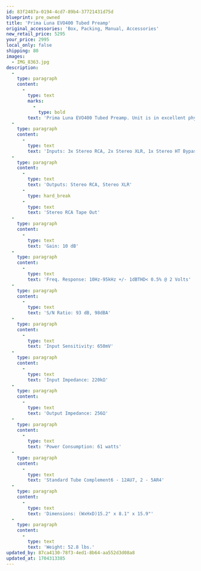 ```yaml
---
id: 83f2487a-0194-4cd7-89b4-37721431d75d
blueprint: pre_owned
title: 'Prima Luna EVO400 Tubed Preamp'
original_accessories: 'Box, Packing, Manual, Accessories'
new_retail_price: 5295
your_price: 2995
local_only: false
shipping: 80
images:
  - IMG_8363.jpg
description:
  -
    type: paragraph
    content:
      -
        type: text
        marks:
          -
            type: bold
        text: 'Prima Luna EVO400 Tubed Preamp. Unit is in excellent physical and functional condition with original box, packing and accessories. Unit sold as new for $5,295.00'
  -
    type: paragraph
    content:
      -
        type: text
        text: 'Inputs: 3x Stereo RCA, 2x Stereo XLR, 1x Stereo HT Bypass'
  -
    type: paragraph
    content:
      -
        type: text
        text: 'Outputs: Stereo RCA, Stereo XLR'
      -
        type: hard_break
      -
        type: text
        text: 'Stereo RCA Tape Out'
  -
    type: paragraph
    content:
      -
        type: text
        text: 'Gain: 10 dB'
  -
    type: paragraph
    content:
      -
        type: text
        text: 'Freq. Response: 10Hz-95kHz +/- 1dBTHD< 0.5% @ 2 Volts'
  -
    type: paragraph
    content:
      -
        type: text
        text: 'S/N Ratio: 93 dB, 98dBA'
  -
    type: paragraph
    content:
      -
        type: text
        text: 'Input Sensitivity: 650mV'
  -
    type: paragraph
    content:
      -
        type: text
        text: 'Input Impedance: 220kΩ'
  -
    type: paragraph
    content:
      -
        type: text
        text: 'Output Impedance: 256Ω'
  -
    type: paragraph
    content:
      -
        type: text
        text: 'Power Consumption: 61 watts'
  -
    type: paragraph
    content:
      -
        type: text
        text: 'Standard Tube Complement6 - 12AU7, 2 - 5AR4'
  -
    type: paragraph
    content:
      -
        type: text
        text: 'Dimensions: (WxHxD)15.2" x 8.1" x 15.9"'
  -
    type: paragraph
    content:
      -
        type: text
        text: 'Weight: 52.8 lbs.'
updated_by: 87ca4130-78f3-4ed1-8b64-aa552d3d08a8
updated_at: 1704313385
---
```

